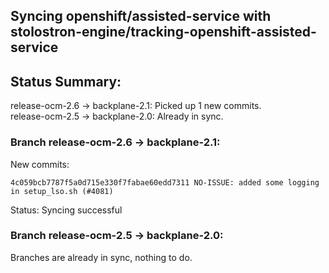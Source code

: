 ## Syncing openshift/assisted-service with stolostron-engine/tracking-openshift-assisted-service

## Status Summary:

release-ocm-2.6 -> backplane-2.1: Picked up 1 new commits.  
release-ocm-2.5 -> backplane-2.0: Already in sync.  

### Branch release-ocm-2.6 -> backplane-2.1:

New commits:

```
4c059bcb7787f5a0d715e330f7fabae60edd7311 NO-ISSUE: added some logging in setup_lso.sh (#4081)
```

Status: Syncing successful

### Branch release-ocm-2.5 -> backplane-2.0:

Branches are already in sync, nothing to do.
